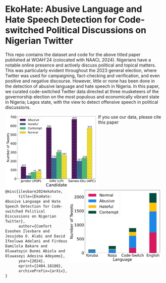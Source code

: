 # EkoHate: Abusive Language and Hate Speech Detection for Code-switched Political Discussions on Nigerian Twitter

This repo contains the dataset and code for the above titled paper published at WOAH'24 (colocated with NAACL 2024). 
Nigerians have a notable online presence and actively discuss political and topical matters. This was particularly evident throughout the 2023 general election, where Twitter was used for campaigning, fact-checking and verification, and even positive and negative discourse. However, little or none has been done in the detection of abusive language and hate speech in Nigeria. In this paper, we curated code-switched Twitter data directed at three musketeers of the governorship election on the most populous and economically vibrant state in Nigeria; Lagos state, with the view to detect offensive speech in political discussions.

<p align="center">
      <img src="images/candidate_chart.jpg" align="left" width="300"/>
      <img src="images/data_chart.jpg" align="right" width="300">
</p>


If you use our data, please cite this paper
```
@misc{ilevbare2024ekohate,
      title={EkoHate: Abusive Language and Hate Speech Detection for Code-switched Political Discussions on Nigerian Twitter}, 
      author={Comfort Eseohen Ilevbare and Jesujoba O. Alabi and David Ifeoluwa Adelani and Firdous Damilola Bakare and Oluwatoyin Bunmi Abiola and Oluwaseyi Adesina Adeyemo},
      year={2024},
      eprint={2404.18180},
      archivePrefix={arXiv},
}
```
